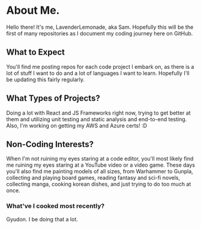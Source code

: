 # About Me.

Hello there! It's me, LavenderLemonade, aka Sam. Hopefully this will be the first of many repositories as I document my coding journey here on GitHub.

## What to Expect

You'll find me posting repos for each code project I embark on, as there is a lot of stuff I want to do and a lot of languages I want to learn. Hopefully I'll be updating this fairly regularly.

## What Types of Projects?

Doing a lot with React and JS Frameworks right now, trying to get better at them and utilizing unit testing and static analysis and end-to-end testing. Also, I'm working on getting my AWS and Azure certs! :D

## Non-Coding Interests?

When I'm not ruining my eyes staring at a code editor, you'll most likely find me ruining my eyes staring at a YouTube video or a video game. These days you'll also find me painting models of all sizes, from Warhammer to Gunpla, collecting and playing board games, reading fantasy and sci-fi novels, collecting manga, cooking korean dishes, and just trying to do too much at once.

### What've I cooked most recently?

Gyudon. I be doing that a lot.
